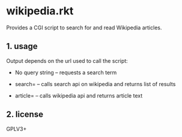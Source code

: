 # wikipedia.rkt

Provides a CGI script to search for and read Wikipedia articles.

## 1. usage

Output depends on the url used to call the script:

* No query string – requests a search term

* search=<searchterm> – calls search api on wikipedia and returns list
  of results

* article=<articlename> – calls wikipedia api and returns article text

## 2. license

GPLV3+
